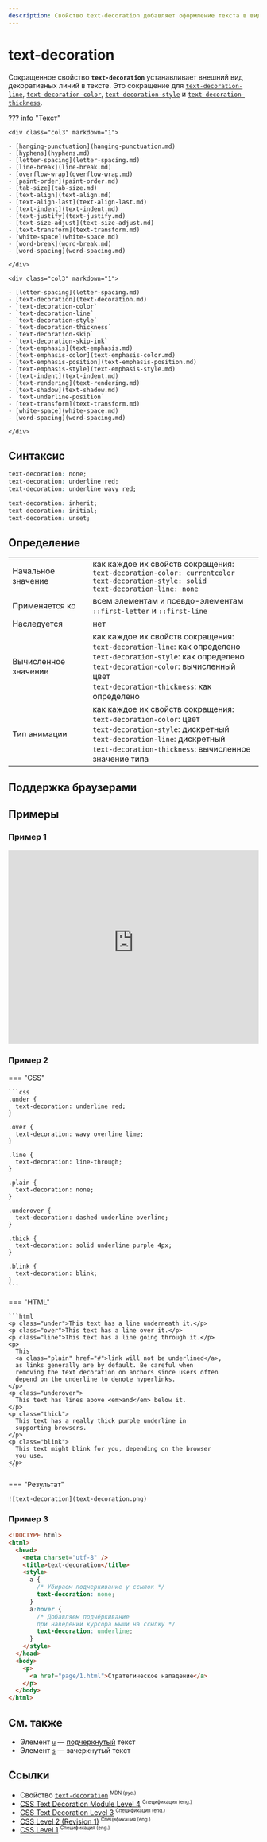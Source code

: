 ```yaml
---
description: Свойство text-decoration добавляет оформление текста в виде его подчёркивания, перечёркивания или линии над текстом
---
```


# text-decoration

Сокращенное свойство **`text-decoration`** устанавливает внешний вид декоративных линий в тексте. Это сокращение для [`text-decoration-line`](text-decoration-line.md), [`text-decoration-color`](text-decoration-color.md), [`text-decoration-style`](text-decoration-style.md) и [`text-decoration-thickness`](text-decoration-thickness.md).

??? info "Текст"

    <div class="col3" markdown="1">

    - [hanging-punctuation](hanging-punctuation.md)
    - [hyphens](hyphens.md)
    - [letter-spacing](letter-spacing.md)
    - [line-break](line-break.md)
    - [overflow-wrap](overflow-wrap.md)
    - [paint-order](paint-order.md)
    - [tab-size](tab-size.md)
    - [text-align](text-align.md)
    - [text-align-last](text-align-last.md)
    - [text-indent](text-indent.md)
    - [text-justify](text-justify.md)
    - [text-size-adjust](text-size-adjust.md)
    - [text-transform](text-transform.md)
    - [white-space](white-space.md)
    - [word-break](word-break.md)
    - [word-spacing](word-spacing.md)

    </div>

    <div class="col3" markdown="1">

    - [letter-spacing](letter-spacing.md)
    - [text-decoration](text-decoration.md)
    - `text-decoration-color`
    - `text-decoration-line`
    - `text-decoration-style`
    - `text-decoration-thickness`
    - `text-decoration-skip`
    - `text-decoration-skip-ink`
    - [text-emphasis](text-emphasis.md)
    - [text-emphasis-color](text-emphasis-color.md)
    - [text-emphasis-position](text-emphasis-position.md)
    - [text-emphasis-style](text-emphasis-style.md)
    - [text-indent](text-indent.md)
    - [text-rendering](text-rendering.md)
    - [text-shadow](text-shadow.md)
    - `text-underline-position`
    - [text-transform](text-transform.md)
    - [white-space](white-space.md)
    - [word-spacing](word-spacing.md)

    </div>

## Синтаксис

```css
text-decoration: none;
text-decoration: underline red;
text-decoration: underline wavy red;

text-decoration: inherit;
text-decoration: initial;
text-decoration: unset;
```

## Определение

|                      |                                                                                                                                                                                                                    |
| -------------------- | ------------------------------------------------------------------------------------------------------------------------------------------------------------------------------------------------------------------ |
| Начальное значение   | как каждое их свойств сокращения:<br>`text-decoration-color: currentcolor`<br>`text-decoration-style: solid`<br>`text-decoration-line: none`                                                                       |
| Применяется ко       | всем элементам и псевдо-элементам `::first-letter` и `::first-line`                                                                                                                                                |
| Наследуется          | нет                                                                                                                                                                                                                |
| Вычисленное значение | как каждое их свойств сокращения:<br>`text-decoration-line`: как определено<br>`text-decoration-style`: как определено<br>`text-decoration-color`: вычисленный цвет<br>`text-decoration-thickness`: как определено |
| Тип анимации         | как каждое их свойств сокращения:<br>`text-decoration-color`: цвет<br>`text-decoration-style`: дискретный<br>`text-decoration-line`: дискретный<br>`text-decoration-thickness`: вычисленное значение типа          |

## Поддержка браузерами

<p class="ciu_embed" data-feature="mdn-css__properties__text-decoration" data-periods="future_1,current,past_1,past_2" data-accessible-colours="false"></p>

## Примеры

### Пример 1

<iframe class="interactive" frameborder="0" height="390" src="https://interactive-examples.mdn.mozilla.net/pages/css/text-decoration.html" title="MDN Web Docs Interactive Example" width="100%"></iframe>

### Пример 2

=== "CSS"

    ```css
    .under {
      text-decoration: underline red;
    }

    .over {
      text-decoration: wavy overline lime;
    }

    .line {
      text-decoration: line-through;
    }

    .plain {
      text-decoration: none;
    }

    .underover {
      text-decoration: dashed underline overline;
    }

    .thick {
      text-decoration: solid underline purple 4px;
    }

    .blink {
      text-decoration: blink;
    }
    ```

=== "HTML"

    ```html
    <p class="under">This text has a line underneath it.</p>
    <p class="over">This text has a line over it.</p>
    <p class="line">This text has a line going through it.</p>
    <p>
      This
      <a class="plain" href="#">link will not be underlined</a>,
      as links generally are by default. Be careful when
      removing the text decoration on anchors since users often
      depend on the underline to denote hyperlinks.
    </p>
    <p class="underover">
      This text has lines above <em>and</em> below it.
    </p>
    <p class="thick">
      This text has a really thick purple underline in
      supporting browsers.
    </p>
    <p class="blink">
      This text might blink for you, depending on the browser
      you use.
    </p>
    ```

=== "Результат"

    ![text-decoration](text-decoration.png)

### Пример 3

```html
<!DOCTYPE html>
<html>
  <head>
    <meta charset="utf-8" />
    <title>text-decoration</title>
    <style>
      a {
        /* Убираем подчеркивание у ссылок */
        text-decoration: none;
      }
      a:hover {
        /* Добавляем подчёркивание 
		при наведении курсора мыши на ссылку */
        text-decoration: underline;
      }
    </style>
  </head>
  <body>
    <p>
      <a href="page/1.html">Стратегическое нападение</a>
    </p>
  </body>
</html>
```

## См. также

- Элемент [`u`](/html/u/) — <u>подчеркнутый</u> текст
- Элемент [`s`](/html/s/) — <s>зачеркнутый</s> текст

## Ссылки

- Свойство [`text-decoration`](https://developer.mozilla.org/ru/docs/Web/CSS/text-decoration) <sup><small>MDN (рус.)</small></sup>
- [CSS Text Decoration Module Level 4](https://drafts.csswg.org/css-text-decor-4/) <sup><small>Спецификация (eng.)</small></sup>
- [CSS Text Decoration Level 3](https://drafts.csswg.org/css-text-decor-3/#text-decoration-property) <sup><small>Спецификация (eng.)</small></sup>
- [CSS Level 2 (Revision 1)](http://www.w3.org/TR/CSS2/text.html#lining-striking-props) <sup><small>Спецификация (eng.)</small></sup>
- [CSS Level 1](http://www.w3.org/TR/CSS1/#text-decoration) <sup><small>Спецификация (eng.)</small></sup>
